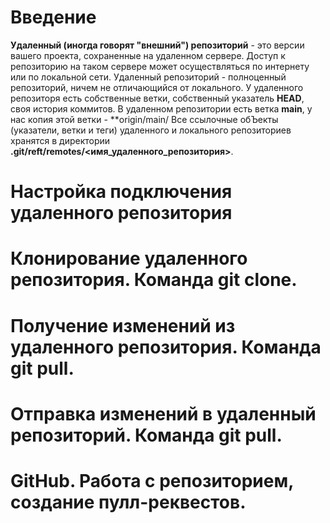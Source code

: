 # Введение

**Удаленный (иногда говорят "внешний") репозиторий** - это версии вашего проекта, сохраненные на удаленном сервере. Доступ к репозиторию на таком сервере может осуществляться по интернету или по локальной сети.
Удаленный репозиторий - полноценный репозиторий, ничем не отличающийся от локального. У удаленного репозиторя есть собственные ветки, собственный указатель **HEAD**, своя история коммитов.
В удаленном репозитории есть ветка **main**, у нас копия этой ветки - **origin/main/
Все ссылочные обЪекты (указатели, ветки и теги) удаленного и локального репозиториев хранятся в директории **.git/reft/remotes/<имя_удаленного_репозитория>**.

# Настройка подключения удаленного репозитория

# Клонирование удаленного репозитория. Команда git clone.

# Получение изменений из удаленного репозитория. Команда git pull.

# Отправка изменений в удаленный репозиторий. Команда git pull.

# GitHub. Работа с репозиторием, создание пулл-реквестов.

